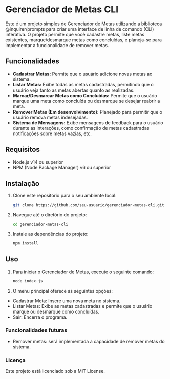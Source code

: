 # Gerenciador de Metas CLI

Este é um projeto simples de Gerenciador de Metas utilizando a biblioteca @inquirer/prompts para criar uma interface de linha de comando (CLI) interativa. O projeto permite que você cadastre metas, liste metas existentes, marque/desmarque metas como concluídas, e planeja-se para implementar a funcionalidade de remover metas.

## Funcionalidades

- **Cadastrar Metas:** Permite que o usuário adicione novas metas ao sistema.
- **Listar Metas:** Exibe todas as metas cadastradas, permitindo que o usuário veja tanto as metas abertas quanto as realizadas.
- **Marcar/Desmarcar Metas como Concluídas:** Permite que o usuário marque uma meta como concluída ou desmarque se desejar reabrir a meta.
- **Remover Metas (Em desenvolvimento):** Planejado para permitir que o usuário remova metas indesejadas.
- **Sistema de Mensagens:** Exibe mensagens de feedback para o usuário durante as interações, como confirmação de metas cadastradas notificações sobre metas vazias, etc.


## Requisitos

- Node.js v14 ou superior
- NPM (Node Package Manager) v6 ou superior

## Instalação

1. Clone este repositório para o seu ambiente local:

   ```bash
   git clone https://github.com/seu-usuario/gerenciador-metas-cli.git
   ``` 
   
2. Navegue até o diretório do projeto:

   ```bash
   cd gerenciador-metas-cli
   ```
   
3. Instale as dependências do projeto:

   ```bash
   npm install
   ```


## Uso

1. Para iniciar o Gerenciador de Metas, execute o seguinte comando:

   ```bash
   node index.js
   ```

2. O menu principal oferece as seguintes opções:

- Cadastrar Meta: Insere uma nova meta no sistema.
- Listar Metas: Exibe as metas cadastradas e permite que o usuário marque ou desmarque como concluídas.
- Sair: Encerra o programa.

### Funcionalidades futuras

- Remover metas: será implementada a capacidade de remover metas do sistema.

### Licença

Este projeto está licenciado sob a MIT License.
